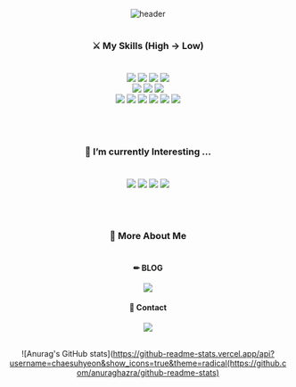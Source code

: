 <div align="center">

![header](https://capsule-render.vercel.app/api?type=cylinder&color=C3E5AE&text=ChaeSuHyeon&fontColor=ffffff&animation=fadeIn)
<!-- ### Hi there 👋 -->

  #
### ⚔ My Skills (High -> Low)
  #
<div align="center">
  <img src="https://img.shields.io/badge/JAVA-007396?style=for-the-badge&logo=java&logoColor=white">
  <img src="https://img.shields.io/badge/springboot-6DB33F?style=for-the-badge&logo=springboot&logoColor=white">
  <img src="https://img.shields.io/badge/react-61DAFB?style=for-the-badge&logo=react&logoColor=white">
  <img src="https://img.shields.io/badge/spring-6DB33F?style=for-the-badge&logo=spring&logoColor=white"/>
  <br/>
  <img src="https://img.shields.io/badge/python-3776AB?style=for-the-badge&logo=python&logoColor=white">
  <img src="https://img.shields.io/badge/docker-2496ED?style=for-the-badge&logo=docker&logoColor=white">
  <img src="https://img.shields.io/badge/MySQL-4479A1?style=for-the-badge&logo=MySQL&logoColor=white">
  <br/>
  <img src="https://img.shields.io/badge/css3-1572B6?style=for-the-badge&logo=css3&logoColor=white">
  <img src="https://img.shields.io/badge/html5-E34F26?style=for-the-badge&logo=html5&logoColor=white">
  <img src="https://img.shields.io/badge/thymeleaf-005F0F?style=for-the-badge&logo=thymeleaf&logoColor=white">
  <img src="https://img.shields.io/badge/redux-764ABC?style=for-the-badge&logo=redux&logoColor=white">
  <img src="https://img.shields.io/badge/amazonaws-232F3E?style=for-the-badge&logo=amazonaws&logoColor=white">
  <img src="https://img.shields.io/badge/jenkins-D24939?style=for-the-badge&logo=jenkins&logoColor=white">
 
</div>
  
  <br/>
  <br/>
  
  #
### 📘 I’m currently Interesting  ...
  #
<div align="center">
  <img src="https://img.shields.io/badge/nextdotjs-000000?style=for-the-badge&logo=nextdotjs&logoColor=white">
  <img src="https://img.shields.io/badge/kubernetes-326CE5?style=for-the-badge&logo=kubernetes&logoColor=white">
  <img src="https://img.shields.io/badge/elasticsearch-005571?style=for-the-badge&logo=elasticsearch&logoColor=white">
  <img src="https://img.shields.io/badge/flutter-02569B?style=for-the-badge&logo=flutter&logoColor=white">
</div>

  <br/>
  <br/>
  
  #
### 🙌 More About Me
  #
  
#### ✏ BLOG
<div align="center">
  <a href="https://velog.io/@ddd8177" target="_blank"><img src="https://img.shields.io/badge/velog-20C997?style=for-the-badge&logo=velog&logoColor=white"></a>
</div>

#### 📧 Contact
<div align="center">
  <a href="ddd8177@gmail.com" target="_blank"><img src="https://img.shields.io/badge/gmail-EA4335?style=for-the-badge&logo=gmail&logoColor=white"></a>
</div>
  
  <br/>
  
![Anurag's GitHub stats](https://github-readme-stats.vercel.app/api?username=chaesuhyeon&show_icons=true&theme=radical(https://github.com/anuraghazra/github-readme-stats)
  
</div>
